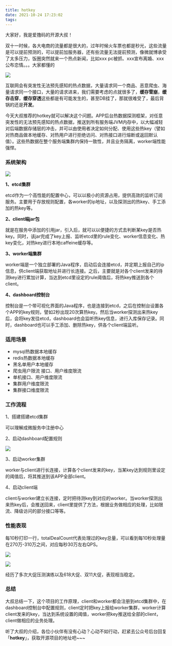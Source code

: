 ```yaml
---
title: hotkey
date: 2021-10-24 17:23:02
tags:
---
```


大家好，我是爱撸码的开源大叔！

双十一时候，各大电商的流量都是很大的，过年时候火车票也都是秒光，这些流量是可以提前预测的，可以提前加服务器，还有些流量无法提前预测，像微就博承受了太多压力，饭圈突然就来一个热点新闻，比如xxx pc被抓、xxx宣布离婚、xxx公布恋情。。。大家都懂的



![](https://server.xmyeditor.com/picture/19/786e6392337e3229ba358f3c1d29b4c6.jpg)

互联网会有突发性无法预先感知的热点数据，大量请求同一个商品、恶意爬虫、海量请求同一个接口，大量的请求进来，我们需要考虑的点就很多了，**缓存雪崩**，**缓存击穿**，**缓存穿透**这些都是有可能发生的，甚至DB挂了，那就很难受了，最后背锅的还是**开发**。

今天大叔推荐的hotkey就可以解决这个问题。APP后台热数据探测框架，对任意突发性的无法预先感知的热点数据，推送到所有服务端JVM内存中，以大幅减轻对后端数据存储层的冲击，并可以由使用者决定如何分配、使用这些热key（譬如对热商品做本地缓存、对热用户进行拒绝访问、对热接口进行熔断或返回默认值）。这些热数据在整个服务端集群内保持一致性，并且业务隔离，worker端性能强悍。

### 系统架构



![](https://images.gitee.com/uploads/images/2020/0616/105737_e5b876cd_303698.png)

**1、etcd集群**

etcd作为一个高性能的配置中心，可以以极小的资源占用，提供高效的监听订阅服务。主要用于存放规则配置，各worker的ip地址，以及探测出的热key、手工添加的热key等。

**2、client端jar包**

就是在服务中添加的引用jar，引入后，就可以以便捷的方式去判断某key是否热key。同时，该jar完成了key上报、监听etcd里的rule变化、worker信息变化、热key变化，对热key进行本地caffeine缓存等。

**3、worker端集群**

worker端是一个独立部署的Java程序，启动后会连接etcd，并定期上报自己的ip信息，供client端获取地址并进行长连接。之后，主要就是对各个client发来的待测key进行累加计算，当达到etcd里设定的rule阈值后，将热key推送到各个client。

**4、dashboard控制台**

控制台是一个带可视化界面的Java程序，也是连接到etcd，之后在控制台设置各个APP的key规则，譬如2秒出现20次算热key。然后当worker探测出来热key后，会将key发往etcd，dashboard也会监听热key信息，进行入库保存记录。同时，dashboard也可以手工添加、删除热key，供各个client端监听。

### 适用场景

- mysql热数据本地缓存
-  redis热数据本地缓存
- 黑名单用户本地缓存
-  爬虫用户限流 接口、用户维度限流
- 单机接口、用户维度限流
- 集群用户维度限流
- 集群接口维度限流

### 工作流程

1、搭建搭建etcd集群

可以理解成微服务中注册中心

2、启动dashboard配置规则

![](https://images.gitee.com/uploads/images/2020/0622/175255_e1b05b4c_303698.png)

3、启动worker集群

worker与client进行长连接，计算各个client发来的key，当某key达到规则里设定的阈值后，将其推送到该APP全部client。

4、启动client端

client与worker建立长连接，定时把待测key到对应的worker。当worker探测出来热key后，会推送回来，client里提供了方法，根据业务做相应的处理，比如限流、降级访问的部分接口等等。

### 性能表现

每10秒打印一行，totalDealCount代表处理过的key总量，可以看到每10秒处理量在270万-310万之间，对应每秒30万左右QPS。

![](https://images.gitee.com/uploads/images/2020/0611/152336_78597937_303698.png)

![](https://images.gitee.com/uploads/images/2020/0611/152249_4ac01178_303698.png)

经历了多次大促压测演练以及618大促、双11大促，表现相当稳定。

### 总结

大叔总结一下，这个项目的工作原理，client和worker都会注册到etcd集群中，在dashboard控制台中配置规则，client定时把key上报给worker集群，worker计算client发来的key，当达到系统设置的阈值，worker把key推送给全部的client，client做相应的业务处理。

听了大叔的介绍，各位小伙伴有没有心动？心动不如行动，赶紧去公众号后台回复「**hotkey**」，获取开源项目的地址吧~~~

